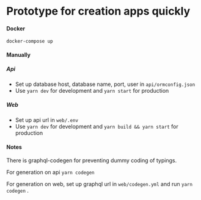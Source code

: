 # Prototype for creation apps quickly

#### Docker

````
docker-compose up
````



#### Manually

##### Api

- Set up database host, database name, port, user in `api/ormconfig.json`
- Use `yarn dev` for development and `yarn start` for production

##### Web
- Set up api url in `web/.env`
- Use `yarn dev` for development and `yarn build && yarn start` for production

#### Notes

There is graphql-codegen for preventing dummy coding of typings.

For generation on api   `yarn codegen`

For generation on web, set up graphql url in `web/codegen.yml` and run  `yarn codegen` .
